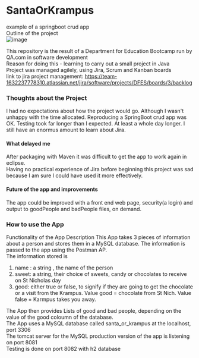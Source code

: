 # SantaOrKrampus
example of a springboot crud app</br>
Outline of the project</br>
![image](https://user-images.githubusercontent.com/12085003/141465356-b9c64436-f56c-46d4-b884-b1caf95dce5f.png)</br>

This repository is the result of a Department for Education Bootcamp run by QA.com in software development</br>
Reason for doing this - learning to carry out a small project in Java</br>
Project was managed agilely, using Jira, Scrum and Kanban boards</br>
link to jira project management: 
https://team-1632237778310.atlassian.net/jira/software/projects/DFES/boards/3/backlog </br>
<h3>Thoughts about the Project</h3>
I had no expectations about how the project would go. Although I wasn't unhappy with the time allocated. 
Reproducing a SpringBoot crud app was OK. Testing took far longer than I expected. At least a whole day longer. I still have an enormus amount to learn about Jira.
<h4>What delayed me</h4>
After packaging with Maven it was difficult to get the app to work again in eclipse.</br>
Having no practical experience of Jira before beginning this project was sad because I am sure I could have used it more effectively.</br>
<h4>Future of the app and improvements</h4>
The app could be improved with a front end web page, security(a login) and output to goodPeople and badPeople files, on demand.
<h3>How to use the App</h3>
Functionality of the App
Description
This App takes 3 pieces of information about a person and stores them in a MySQL database. The information is passed to the app using the Postman AP.<br>
The information stored is <br>
<ol>
  <li>name : a string , the name of the person</li>
  <li>sweet: a string, their choice of sweets, candy or chocolates to receive on St Nicholas day</li>
<li>good: either true or false, to signify if they are going to get the chocolate or a visit from the Krampus. Value good = chocolate from St Nich. Value false = Karmpus takes you away.</li>
  </ol>
The App then provides Lists of good and bad people, depending on the value of the good coloumn of the database.<br>
The App uses a MySQL database called santa_or_krampus at the localhost, port 3306<br>
The tomcat server for the MySQL production version of the app is listening on port 8081<br>
Testing is done on port 8082 with h2 database<br>
 




